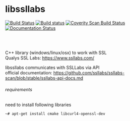 # libssllabs
[![Build Status](https://travis-ci.org/matusso/libssllabs.svg?branch=master)](https://travis-ci.org/matusso/libssllabs)
[![Build status](https://ci.appveyor.com/api/projects/status/n5rehrtbx70cccwm?svg=true)](https://ci.appveyor.com/project/matusso/libssllabs)
<a href="https://scan.coverity.com/projects/matusso-libssllabs">
  <img alt="Coverity Scan Build Status"
       src="https://scan.coverity.com/projects/8326/badge.svg"/>
</a>
[![Documentation Status](https://readthedocs.org/projects/libssllabs/badge/?version=latest)](http://libssllabs.readthedocs.org/en/latest/?badge=latest)

<br><br>

C++ library (windows/linux/osx) to work with SSL<br>
Qualys SSL Labs: https://www.ssllabs.com/

libssllabs communicates with SSLLabs via API <br>
official documentation: https://github.com/ssllabs/ssllabs-scan/blob/stable/ssllabs-api-docs.md

###### requirements
need to install following libraries
```
~# apt-get install cmake libcurl4-openssl-dev
```
